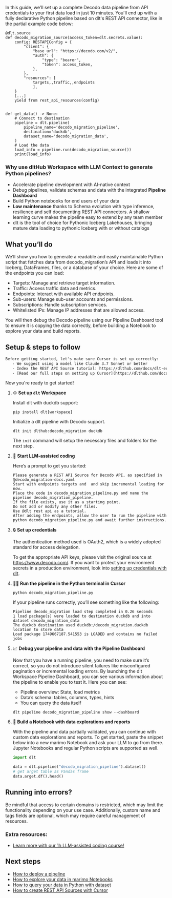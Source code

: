 In this guide, we'll set up a complete Decodo data pipeline from API credentials to your first data load in just 10 minutes. You'll end up with a fully declarative Python pipeline based on dlt's REST API connector, like in the partial example code below:

```python-outcome
@dlt.source
def decodo_migration_source(access_token=dlt.secrets.value):
    config: RESTAPIConfig = {
        "client": {
            "base_url": "https://decodo.com/v2/",
            "auth": {
                "type": "bearer",
                "token": access_token,
            },
        },
        "resources": [
            targets,,traffic,,endpoints
            ],
    }
    [...]
    yield from rest_api_resources(config)


def get_data() -> None:
    # Connect to destination
    pipeline = dlt.pipeline(
        pipeline_name='decodo_migration_pipeline',
        destination='duckdb',
        dataset_name='decodo_migration_data', 
    )
    # Load the data
    load_info = pipeline.run(decodo_migration_source())
    print(load_info) 
```

### Why use dltHub Workspace with LLM Context to generate Python pipelines?

- Accelerate pipeline development with AI-native context
- Debug pipelines, validate schemas and data with the integrated **Pipeline Dashboard**
- Build Python notebooks for end users of your data
- **Low maintenance** thanks to Schema evolution with type inference, resilience and self documenting REST API connectors. A shallow learning curve makes the pipeline easy to extend by any team member
- dlt is the tool of choice for Pythonic Iceberg Lakehouses, bringing mature data loading to pythonic Iceberg with or without catalogs

## What you’ll do

We’ll show you how to generate a readable and easily maintainable Python script that fetches data from decodo_migration’s API and loads it into Iceberg, DataFrames, files, or a database of your choice. Here are some of the endpoints you can load:

- Targets: Manage and retrieve target information.
- Traffic: Access traffic data and metrics.
- Endpoints: Interact with available API endpoints.
- Sub-users: Manage sub-user accounts and permissions.
- Subscriptions: Handle subscription services.
- Whitelisted IPs: Manage IP addresses that are allowed access.

You will then debug the Decodo pipeline using our Pipeline Dashboard tool to ensure it is copying the data correctly, before building a Notebook to explore your data and build reports.

## Setup & steps to follow

```default
Before getting started, let's make sure Cursor is set up correctly:
   - We suggest using a model like Claude 3.7 Sonnet or better
   - Index the REST API Source tutorial: https://dlthub.com/docs/dlt-ecosystem/verified-sources/rest_api/ and add it to context as **@dlt rest api**
   - [Read our full steps on setting up Cursor](https://dlthub.com/docs/dlt-ecosystem/llm-tooling/cursor-restapi#23-configuring-cursor-with-documentation)
```

Now you're ready to get started!

1. ⚙️ **Set up `dlt` Workspace**
    
    Install dlt with duckdb support:
    ```shell
    pip install dlt[workspace]
    ```

    Initialize a dlt pipeline with Decodo support.
    ```shell
    dlt init dlthub:decodo_migration duckdb
    ```

    The `init` command will setup the necessary files and folders for the next step.
    
2. 🤠 **Start LLM-assisted coding**
    
    Here’s a prompt to get you started:
    
    ```prompt
    Please generate a REST API Source for Decodo API, as specified in @decodo_migration-docs.yaml 
    Start with endpoints targets and  and skip incremental loading for now. 
    Place the code in decodo_migration_pipeline.py and name the pipeline decodo_migration_pipeline. 
    If the file exists, use it as a starting point. 
    Do not add or modify any other files. 
    Use @dlt rest api as a tutorial. 
    After adding the endpoints, allow the user to run the pipeline with python decodo_migration_pipeline.py and await further instructions.
    ```

    
3. 🔒 **Set up credentials** 
    
    The authentication method used is OAuth2, which is a widely adopted standard for access delegation.
    
    To get the appropriate API keys, please visit the original source at https://www.decodo.com/.
    If you want to protect your environment secrets in a production environment, look into [setting up credentials with dlt](https://dlthub.com/docs/walkthroughs/add_credentials).
    
4. 🏃‍♀️ **Run the pipeline in the Python terminal in Cursor**
    
    ```shell
    python decodo_migration_pipeline.py
    ```
    
    If your pipeline runs correctly, you’ll see something like the following:
    
    ```shell
    Pipeline decodo_migration load step completed in 0.26 seconds
    1 load package(s) were loaded to destination duckdb and into dataset decodo_migration_data
    The duckdb destination used duckdb:/decodo_migration.duckdb location to store data
    Load package 1749667187.541553 is LOADED and contains no failed jobs
    ```
    
5. 📈 **Debug your pipeline and data with the Pipeline Dashboard**

    Now that you have a running pipeline, you need to make sure it’s correct, so you do not introduce silent failures like misconfigured pagination or incremental loading errors. By launching the dlt Workspace Pipeline Dashboard, you can see various information about the pipeline to enable you to test it. Here you can see:
    - Pipeline overview: State, load metrics
    - Data’s schema: tables, columns, types, hints
    - You can query the data itself
    
    ```shell
    dlt pipeline decodo_migration_pipeline show --dashboard
    ```
    
6. 🐍 **Build a Notebook with data explorations and reports**

    With the pipeline and data partially validated, you can continue with custom data explorations and reports. To get started, paste the snippet below into a new marimo Notebook and ask your LLM to go from there. Jupyter Notebooks and regular Python scripts are supported as well.

    
    ```python
    import dlt

   data = dlt.pipeline("decodo_migration_pipeline").dataset()
   # get arget table as Pandas frame
   data.arget.df().head()
    ```

## Running into errors?

Be mindful that access to certain domains is restricted, which may limit the functionality depending on your use case. Additionally, custom name and tags fields are optional, which may require careful management of resources.

### Extra resources:

- [Learn more with our 1h LLM-assisted coding course!](https://www.youtube.com/watch?v=GGid70rnJuM)

## Next steps

- [How to deploy a pipeline](https://dlthub.com/docs/walkthroughs/deploy-a-pipeline)
- [How to explore your data in marimo Notebooks](https://dlthub.com/docs/general-usage/dataset-access/marimo)
- [How to query your data in Python with dataset](https://dlthub.com/docs/general-usage/dataset-access/dataset)
- [How to create REST API Sources with Cursor](https://dlthub.com/docs/dlt-ecosystem/llm-tooling/cursor-restapi)